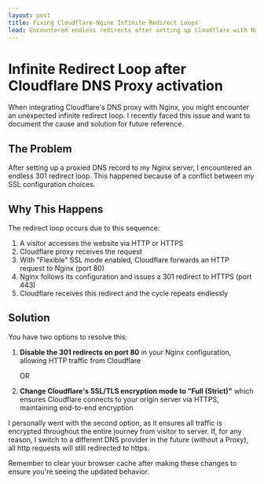 ```yaml
---
layout: post
title: Fixing Cloudflare-Nginx Infinite Redirect Loops
lead: Encountered endless redirects after setting up Cloudflare with Nginx. This is why your SSL configuration creates this frustrating loop and how to solve it in two simple ways.
---
```

# Infinite Redirect Loop after Cloudflare DNS Proxy activation

When integrating Cloudflare's DNS proxy with Nginx, you might encounter an unexpected infinite redirect loop. I recently faced this issue and want to document the cause and solution for future reference.

## The Problem

After setting up a proxied DNS record to my Nginx server, I encountered an endless 301 redirect loop. This happened because of a conflict between my SSL configuration choices.

## Why This Happens

The redirect loop occurs due to this sequence:

1. A visitor accesses the website via HTTP or HTTPS
2. Cloudflare proxy receives the request
3. With "Flexible" SSL mode enabled, Cloudflare forwards an HTTP request to Nginx (port 80)
4. Nginx follows its configuration and issues a 301 redirect to HTTPS (port 443)
5. Cloudflare receives this redirect and the cycle repeats endlessly

## Solution

You have two options to resolve this:

1. **Disable the 301 redirects on port 80** in your Nginx configuration, allowing HTTP traffic from Cloudflare

   OR

2. **Change Cloudflare's SSL/TLS encryption mode to "Full (Strict)"** which ensures Cloudflare connects to your origin server via HTTPS, maintaining end-to-end encryption

I personally went with the second option, as it ensures all traffic is encrypted throughout the entire journey from visitor to server.
If, for any reason, I switch to a different DNS provider in the future (without a Proxy), all http requests will still redirected to https.

Remember to clear your browser cache after making these changes to ensure you're seeing the updated behavior.
